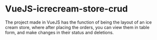 # VueJS-icrecream-store-crud
The project made in VueJS has the function of being the layout of an ice cream store, where after placing the orders, you can view them in table form, and make changes in their status and deletions.
